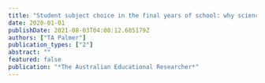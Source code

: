 ```yaml
---
title: "Student subject choice in the final years of school: why science is perceived to be of poor value"
date: 2020-01-01
publishDate: 2021-08-03T04:08:12.685179Z
authors: ["TA Palmer"]
publication_types: ["2"]
abstract: ""
featured: false
publication: "*The Australian Educational Researcher*"
---
```


